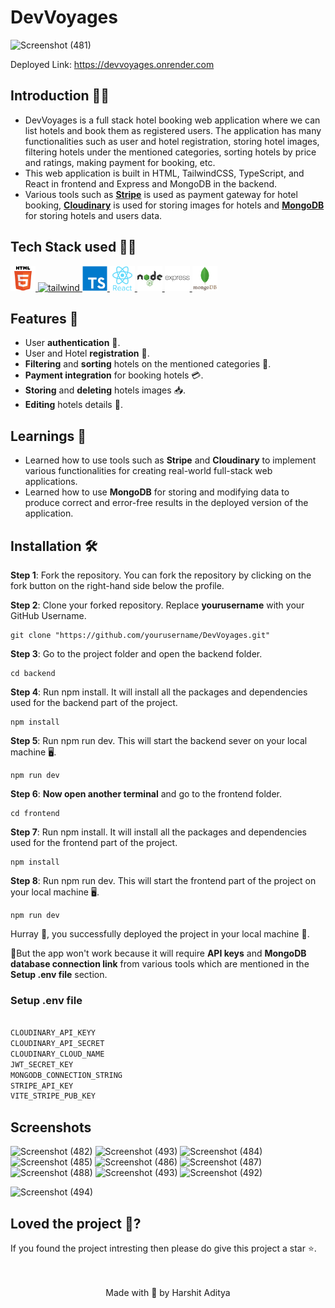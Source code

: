 # DevVoyages
![Screenshot (481)](https://github.com/HarshitAditya27/DevVoyages/assets/71604531/8d653bea-6e01-4993-a591-52b2fcce5517)

Deployed Link: https://devvoyages.onrender.com

## Introduction 🐱‍💻
- DevVoyages is a full stack hotel booking web application where we can list hotels and book them as registered users. The application has many functionalities such as user and hotel registration, storing hotel images, filtering hotels under the mentioned categories, sorting hotels by price and ratings, making payment for booking, etc.
- This web application is built in HTML, TailwindCSS, TypeScript, and React in frontend and Express and MongoDB in the backend.
- Various tools such as <a href="https://stripe.com/in">**Stripe**</a> is used as payment gateway for hotel booking, <a href="https://cloudinary.com/">**Cloudinary**</a> is used for storing images for hotels and  <a href="https://www.mongodb.com/">**MongoDB**</a> for storing hotels and users data.

## Tech Stack used 👨‍💻

<a href="https://www.w3.org/html/" target="_blank"> <img src="https://raw.githubusercontent.com/devicons/devicon/master/icons/html5/html5-original-wordmark.svg" alt="html5" width="40" height="40"/> </a><a href="https://tailwindcss.com/" target="_blank"> <img src="https://www.vectorlogo.zone/logos/tailwindcss/tailwindcss-icon.svg" alt="tailwind" width="40" height="40"/> </a>  <a href="https://www.typescriptlang.org/" target="_blank" rel="noreferrer"> <img src="https://raw.githubusercontent.com/devicons/devicon/master/icons/typescript/typescript-original.svg" alt="typescript" width="40" height="40"/> </a> <a href="https://reactjs.org/" target="_blank"> <img src="https://raw.githubusercontent.com/devicons/devicon/master/icons/react/react-original-wordmark.svg" alt="react" width="40" height="40"/> </a>  <a href="https://nodejs.org" target="_blank"> <img src="https://raw.githubusercontent.com/devicons/devicon/master/icons/nodejs/nodejs-original-wordmark.svg" alt="nodejs" width="40" height="40"/> </a> <a href="https://expressjs.com" target="_blank"> <img src="https://raw.githubusercontent.com/devicons/devicon/master/icons/express/express-original-wordmark.svg" alt="express" width="40" height="40"/> </a> <a href="https://www.mongodb.com/" target="_blank" rel="noreferrer"> <img src="https://raw.githubusercontent.com/devicons/devicon/master/icons/mongodb/mongodb-original-wordmark.svg" alt="mongodb" width="40" height="40"/> </a>

## Features 🧰
- User **authentication** 👤.
- User and Hotel **registration** 🏨.
- **Filtering** and **sorting** hotels on the mentioned categories 📌.
- **Payment integration** for booking hotels 💳.
- **Storing** and **deleting** hotels images 📥.
- **Editing** hotels details 📝.

## Learnings 📝
  
- Learned how to use tools such as **Stripe** and **Cloudinary** to implement various functionalities for creating real-world full-stack web applications.
- Learned how to use **MongoDB** for storing and modifying data to produce correct and error-free results in the deployed version of the application. 
  
## Installation 🛠️
  **Step 1**: Fork the repository. You can fork the repository by clicking on the fork button on the right-hand side below the profile.<br> 

  **Step 2**: Clone your forked repository. Replace **yourusername** with your GitHub Username. 
  
  ```
git clone "https://github.com/yourusername/DevVoyages.git"

``` 
  **Step 3**: Go to the project folder and open the backend folder.  
  
  ```
cd backend

``` 
  **Step 4**: Run npm install. It will install all the packages and dependencies used for the backend part of the project.  
  
  ```
npm install

``` 
  **Step 5**: Run npm run dev. This will start the backend sever on your local machine 🖥️.  
  
  ```
npm run dev

``` 
  **Step 6**: **Now open another terminal** and go to the frontend folder.  
  
  ```
cd frontend

``` 
  **Step 7**: Run npm install. It will install all the packages and dependencies used for the frontend part of the project.  
  
  ```
npm install

``` 
  **Step 8**: Run npm run dev. This will start the frontend part of the project on your local machine 🖥️. 
  
  ```
npm run dev

``` 
Hurray 🥳, you successfully deployed the project in your local machine 🎉.  

🚨But the app won't work because it will require **API keys** and **MongoDB database connection link** from various tools which are mentioned in the **Setup .env file** section.

 ### Setup .env file

```js

CLOUDINARY_API_KEYY
CLOUDINARY_API_SECRET
CLOUDINARY_CLOUD_NAME
JWT_SECRET_KEY
MONGODB_CONNECTION_STRING
STRIPE_API_KEY
VITE_STRIPE_PUB_KEY
``` 

  ## Screenshots  
![Screenshot (482)](https://github.com/HarshitAditya27/DevVoyages/assets/71604531/ae98c304-9802-44cc-bb8b-328f19241dc2)
![Screenshot (493)](https://github.com/HarshitAditya27/DevVoyages/assets/71604531/38afb1b2-b87e-4e15-932c-5490042b3293)
![Screenshot (484)](https://github.com/HarshitAditya27/DevVoyages/assets/71604531/93a327a8-4c15-47f1-9f53-d8d7e8792926)
![Screenshot (485)](https://github.com/HarshitAditya27/DevVoyages/assets/71604531/c348ed4f-db4d-4690-bdbe-0acc3980f7f6)
![Screenshot (486)](https://github.com/HarshitAditya27/DevVoyages/assets/71604531/665cea5a-5267-41cb-8358-82fc77cf5210)
![Screenshot (487)](https://github.com/HarshitAditya27/DevVoyages/assets/71604531/9342b9c3-f872-49fb-844a-52ac1bf9b84a)
![Screenshot (488)](https://github.com/HarshitAditya27/DevVoyages/assets/71604531/a5383032-f418-4e33-81d2-39b8a35228be)
![Screenshot (493)](https://github.com/HarshitAditya27/DevVoyages/assets/71604531/55d0bda1-2293-4f22-87a4-d8cfeab1bc71)
![Screenshot (492)](https://github.com/HarshitAditya27/DevVoyages/assets/71604531/eb7d74f6-aa04-468f-8b24-75de1c62eb19)

![Screenshot (494)](https://github.com/HarshitAditya27/DevVoyages/assets/71604531/8c8e170f-789f-45cf-92f5-e6f6ab8487ab)



  ## Loved the project 💖? 
  
  If you found the project intresting then please do give this project a star ⭐. 
  <br> <br> <br>
   <p align="center" width="100%">
   Made with 💖 by Harshit Aditya   
</p>

